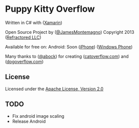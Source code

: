 Puppy Kitty Overflow
===========

Written in C# with ([Xamarin](http://www.xamarin.com)) 

Open Source Project by ([@JamesMontemagno](http://www.twitter.com/jamesmontemagno)) 
Copyright 2013 ([Refractored LLC](http://www.refractored.com))

Available for free on:
Android: Soon
([iPhone](https://itunes.apple.com/us/app/puppy-kitty-overflow-random/id766177393?ls=1&mt=8))
([Windows Phone](http://www.windowsphone.com/en-us/store/app/puppy-kitty-overflow/95847bb0-a856-4d88-ad59-7e2e759e988c))


Many thanks to ([@abock](http://www.twitter.com/abock)) for creating ([catoverflow.com](http://www.catoverflow.com)) and ([dogoverflow.com](http://www.dogoverflow.com))

## License
Licensed under the [Apache License, Version 2.0](http://www.apache.org/licenses/LICENSE-2.0.html)

## TODO
* Fix android image scaling
* Release Android

